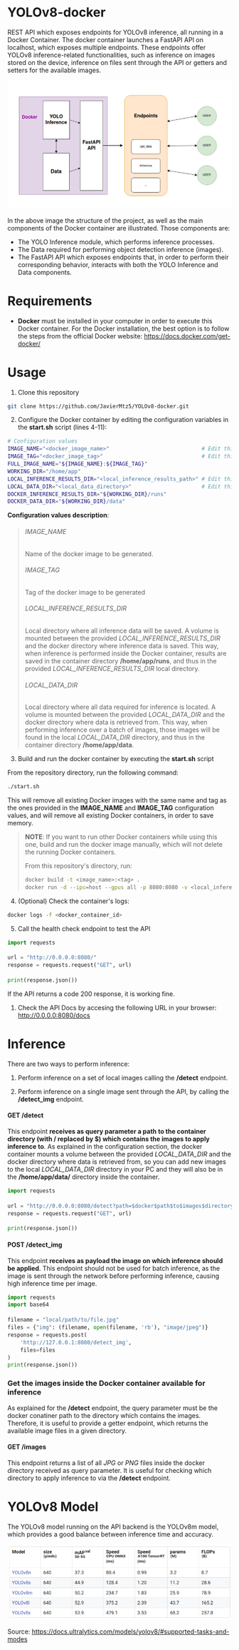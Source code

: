 # YOLOv8-docker

REST API which exposes endpoints for YOLOv8 inference, all running in a Docker Container. The docker container launches a FastAPI API on localhost, which exposes multiple endpoints. These endpoints offer YOLOv8 inference-related functionalities, such as inference on images stored on the device, inference on files sent through the API or getters and setters for the available images.

![alt text](assets/project_structure.png "YOLOv8 API for Inference with Docker")

In the above image the structure of the project, as well as the main components of the Docker container are illustrated. Those components are:

- The YOLO Inference module, which performs inference processes.
- The Data required for performing object detection inference (images).
- The FastAPI API which exposes endpoints that, in order to perform their corresponding behavior, interacts with both the YOLO Inference and Data components.

# Requirements

- **Docker** must be installed in your computer in order to execute this Docker container. For the Docker installation, the best option is to follow the steps from the official Docker website: https://docs.docker.com/get-docker/

# Usage

1. Clone this repository

```bash
git clone https://github.com/JavierMtz5/YOLOv8-docker.git
```

2. Configure the Docker container by editing the configuration variables in the **start.sh** script (lines 4-11):

```bash
# Configuration values
IMAGE_NAME="<docker_image_name>"                             # Edit this value
IMAGE_TAG="<docker_image_tag>"                               # Edit this value
FULL_IMAGE_NAME="${IMAGE_NAME}:${IMAGE_TAG}"
WORKING_DIR="/home/app"
LOCAL_INFERENCE_RESULTS_DIR="<local_inference_results_path>" # Edit this value
LOCAL_DATA_DIR="<local_data_directory>"                      # Edit this value
DOCKER_INFERENCE_RESULTS_DIR="${WORKING_DIR}/runs"
DOCKER_DATA_DIR="${WORKING_DIR}/data"
```

**Configuration values description**:

>
> ###### *IMAGE_NAME*
> 
> Name of the docker image to be generated.
> 
> ###### *IMAGE_TAG*
> 
> Tag of the docker image to be generated
> 
> ###### *LOCAL_INFERENCE_RESULTS_DIR*
> 
> Local directory where all inference data will be saved. A volume is mounted between the provided *LOCAL_INFERENCE_RESULTS_DIR* and the docker directory where inference data is saved. This way, when inference is performed inside the Docker container, results are saved in the container directory **/home/app/runs**, and thus in the provided *LOCAL_INFERENCE_RESULTS_DIR* local directory.
> 
> ###### *LOCAL_DATA_DIR*
> 
> Local directory where all data required for inference is located. A volume is mounted between the provided *LOCAL_DATA_DIR* and the docker directory where data is retrieved from. This way, when performing inference over a batch of images, those images will be found in the local *LOCAL_DATA_DIR* directory, and thus in the container directory **/home/app/data**.

3. Build and run the docker container by executing the **start.sh** script

From the repository directory, run the following command:

```bash
./start.sh
```

This will remove all existing Docker images with the same name and tag as the ones provided in the **IMAGE_NAME** and **IMAGE_TAG** configuration values, and will remove all existing Docker containers, in order to save memory.

> **NOTE**: If you want to run other Docker containers while using this one, build and run the docker image manually, which will not delete the running Docker containers.
>
> From this repository's directory, run:
>
> ```bash
> docker build -t <image_name>:<tag> .
> docker run -d --ipc=host --gpus all -p 8080:8080 -v <local_inference_results_dir>:/home/app/runs -v <local_data_dir>:/home/app/data <image_name>:<tag>
> ```

4. (Optional) Check the container's logs:

```bash
docker logs -f <docker_container_id>
```

5. Call the health check endpoint to test the API

```python
import requests

url = "http://0.0.0.0:8080/"
response = requests.request("GET", url)

print(response.json())
```

If the API returns a code 200 response, it is working fine.

1. Check the API Docs by accesing the following URL in your browser: http://0.0.0.0:8080/docs

# Inference

There are two ways to perform inference:

1. Perform inference on a set of local images calling the **/detect** endpoint. 
   
2. Perform inference on a single image sent through the API, by calling the **/detect_img** endpoint.

#### GET /detect

This endpoint **receives as query parameter a path to the container directory (with / replaced by $) which contains the images to apply inference to**. As explained in the configuration section, the docker container mounts a volume between the provided *LOCAL_DATA_DIR* and the docker directory where data is retrieved from, so you can add new images to the local *LOCAL_DATA_DIR* directory in your PC and they will also be in the **/home/app/data/** directory inside the container.

```python
import requests

url = "http://0.0.0.0:8080/detect?path=$docker$path$to$images$directory"
response = requests.request("GET", url)

print(response.json())

```

#### POST /detect_img

This endpoint **receives as payload the image on which inference should be applied**. This endpoint should not be used for batch inference, as the image is sent through the network before performing inference, causing high inference time per image.

```python
import requests
import base64

filename = "local/path/to/file.jpg"
files = {"img": (filename, open(filename, 'rb'), "image/jpeg")}
response = requests.post(
    'http://127.0.0.1:8080/detect_img',
    files=files
)
print(response.json())

```

### Get the images inside the Docker container available for inference

As explained for the **/detect** endpoint, the query parameter must be the docker conatiner path to the directory which contains the images. Therefore, it is useful to provide a getter endpoint, which returns the available image files in a given directory.

#### GET /images

This endpoint returns a list of all *JPG* or *PNG* files inside the docker directory received as query parameter. It is useful for checking which directory to apply inference to via the **/detect** endpoint.

# YOLOv8 Model

The YOLOv8 model running on the API backend is the YOLOv8m model, which provides a good balance between inference time and accuracy.

![alt text](assets/ultralytics_models.png "Ultralytics models' performance metrics. Source: https://docs.ultralytics.com/models/yolov8/#supported-tasks-and-modes")

Source: https://docs.ultralytics.com/models/yolov8/#supported-tasks-and-modes
